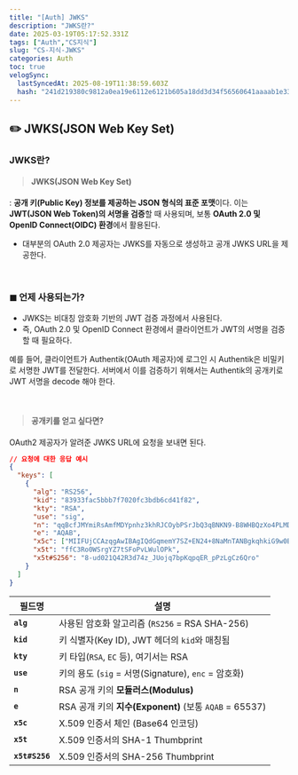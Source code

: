```yaml
---
title: "[Auth] JWKS"
description: "JWKS란?"
date: 2025-03-19T05:17:52.331Z
tags: ["Auth","CS지식"]
slug: "CS-지식-JWKS"
categories: Auth
toc: true
velogSync:
  lastSyncedAt: 2025-08-19T11:38:59.603Z
  hash: "241d219380c9812a0ea19e6112e6121b605a18dd3d34f56560641aaaab1e337f"
---
```


## ✏️ JWKS(JSON Web Key Set)

### JWKS란?
>#### JWKS(JSON Web Key Set)
: **공개 키(Public Key) 정보를 제공하는 JSON 형식의 표준 포맷**이다. 
이는 **JWT(JSON Web Token)의 서명을 검증**할 때 사용되며, 보통 **OAuth 2.0 및 OpenID Connect(OIDC) 환경**에서 활용된다.

- 대부분의 OAuth 2.0 제공자는 JWKS를 자동으로 생성하고 공개 JWKS URL을 제공한다.

<br>


### ◼︎ 언제 사용되는가? 
- JWKS는 비대칭 암호화 기반의 JWT 검증 과정에서 사용된다.
- 즉, OAuth 2.0 및 OpenID Connect 환경에서 클라이언트가 JWT의 서명을 검증할 때 필요하다.

예를 들어, 클라이언트가 Authentik(OAuth 제공자)에 로그인 시 Authentik은 비밀키로 서명한 JWT를 전달한다.
서버에서 이를 검증하기 위해서는 Authentik의 공개키로 JWT 서명을 decode 해야 한다.

<br>

> #### 공개키를 얻고 싶다면?
OAuth2 제공자가 알려준 JWKS URL에 요청을 보내면 된다.

```json
// 요청에 대한 응답 예시
{
  "keys": [
    {
      "alg": "RS256",
      "kid": "83933fac5bbb7f7020fc3bdb6cd41f82",
      "kty": "RSA",
      "use": "sig",
      "n": "qqBcfJMYmiRsAmfMDYpnhz3khRJCOybPSrJbQ3qBNKN9-B8WHBQzXo4PLMDz7EFBMhDq53KhYizR0iPrrQV4q7Kv4HUgevUNQRVW3v...",
      "e": "AQAB",
      "x5c": ["MIIFUjCCAzqgAwIBAgIQdGqmemY7SZ+EN24+8NaMnTANBgkqhkiG9w0BAQsFADAd..."],
      "x5t": "ffC3Ro0WSrgYZ7tSFoPvLWulOPk",
      "x5t#S256": "8-ud021Q42R3d74z_JUojq7bpKqpqER_pPzLgCz6Qro"
    }
  ]
}
```

| 필드명 | 설명 |
|--------|------|
| **`alg`** | 사용된 암호화 알고리즘 (`RS256` = RSA SHA-256) |
| **`kid`** | 키 식별자(Key ID), JWT 헤더의 `kid`와 매칭됨 |
| **`kty`** | 키 타입(`RSA`, `EC` 등), 여기서는 RSA |
| **`use`** | 키의 용도 (`sig` = 서명(Signature), `enc` = 암호화) |
| **`n`** | RSA 공개 키의 **모듈러스(Modulus)** |
| **`e`** | RSA 공개 키의 **지수(Exponent)** (보통 `AQAB` = 65537) |
| **`x5c`** | X.509 인증서 체인 (Base64 인코딩) |
| **`x5t`** | X.509 인증서의 SHA-1 Thumbprint |
| **`x5t#S256`** | X.509 인증서의 SHA-256 Thumbprint |


